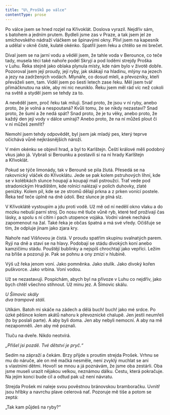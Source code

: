 ```yaml
---
title: "U\_Prošků po válce"
contentType: prose
---
```


  

Po válce jsem se hned rozjel na Křivoklát. Doslova vyrazil. Nejdřív sám, s batohem a jedním prutem. Bydleli jsme zas v Praze, a tak jsem jel ze smíchovského nádraží vláčkem se špinavými okny. Plivl jsem na kapesník a udělal v okně čisté, kulaté okénko. Spatřil jsem řeku a chtělo se mi brečet.

Díval jsem se na jarní vodu a věděl jsem, že tahle voda v Berounce, co teče tady, musela téci také nahoře podél Skryjí a pod loděmi strejdy Proška v Luhu. Řeka stejně jako oblaka plynula místy, kde nám bylo v životě dobře. Pozoroval jsem její proudy, její ryby, jak skákají na hladinu, mlýny na jezech a jezy na zadržených vodách. Mlynáře, co dosud mleli, a převozníky, kteří převáželi sem, tam. Viděl jsem po šesti letech zase řeku. Měl jsem tvář přimáčknutou na skle, aby mi nic neuniklo. Řeku jsem měl rád víc než cokoli na světě a styděl jsem se tehdy za to.

A nevěděl jsem, proč řeku tak miluji. Snad proto, že jsou v ní ryby, anebo proto, že je volná a nespoutaná? Kvůli tomu, že se nikdy nezastaví? Snad proto, že šumí a že nedá spát? Snad proto, že je tu věky, anebo proto, že každý den její vody v dálce umírají? Anebo proto, že na ní můžeš plout či v ní můžeš zemřít?

Nemohl jsem tehdy odpovědět, byl jsem jak mladý pes, který teprve očichává vůně nejkrásnějších nároží.

V mém okénku se objevil hrad, a byl to Karlštejn. Čeští králové měli podobný vkus jako já. Vybrali si Berounku a postavili si na ní hrady Karlštejn a Křivoklát.

Pokud se týče limonády, tak v Berouně se pila žlutá. Přesedá se na rakovnický vláček do Křivoklátu. Jede se pak kolem pstruhových líhní, kde se v kolébkách slunce houpají a koupají malí pstroužci. Trať vede pod stradonickým Hradištěm, kde rolníci nalézají v polích duhovky, zlaté penízky. Kolem pil, kde se ze stromů dělají prkna a z prken vonící postele. Řeka teď teče úplně na dně údolí. Bez slunce je plná slz.

V Křivoklátě vystoupím a jdu proti vodě. Už mě od ní nedělí okno vlaku a do mozku nebuší parní stroj. Do nosu mě tluče vůně ryb, které teď prožívají čas lásky, a spolu s ní cítím i pach utopence vojáka. Vodní vánek nechává zapomenout na žal. Také řeka je občas špatná a má své vředy. Očišťuje se tím, že odpluje jinam jako zjara kry.

Nahoře nad Višňovou je čistá. V proudu spatřím skupinu svalnatých parem. Ryjí na dně a staví se na hlavy. Podobají se stádu divokých koní anebo kamzičímu stádu. Pouštějí bublinky a nejspíš chrochtají jako vepříci. Ležím na břiše a pozoruji je. Pak se pohnu a ony zmizí v hlubině.

Výš už řeka jenom voní. Jako pomněnka. Jako stulík. Jako divoký kořen puškvorce. Jako vrbina. Voní vodou.

Už se nezastavuji. Pospíchám, abych byl na přívoze v Luhu co nejdřív, jako bych chtěl všechno stihnout. Už minu jez. A Šímovic skálu.

_U Šímovic skály  
dva trampové stáli._

Utíkám. Batoh mi skáče na zádech a dělá buch! buch! jako mé srdce. Po úzké pěšince kolem akátů nahoru k převoznické chalupě. Jen jestli neumřeli (to by poslali parte). A aby byli doma. Jen aby nebyli nemocní. A aby na mě nezapomněli. Jen aby mě poznali.

Tluču na dveře. Nikdo neotvírá.

_„Přišel jsi pozdě. Tvé dětství je pryč.“_

Sedím na zápraží a čekám. Brzy přijde s proutím strejda Prošek. Vrhnu se mu do náruče, ale on mě mačká nesměle, není zvyklý muchlat se ani s vlastními dětmi. Hovoří se mnou a já poznávám, že jsme oba zestárli. Oba jsme museli urazit nějakou velkou, neznámou dálku. Cestu, která pokračuje. Na jejím konci bude cíl a odtud pak už není návratu.

Strejda Prošek mi naleje svou pověstnou bránovskou bramboračku. Uvnitř jsou hříbky a navrchu plave celerová nať. Pozoruje mě tiše a potom se zeptá:

„Tak kam půjdeš na ryby?“
